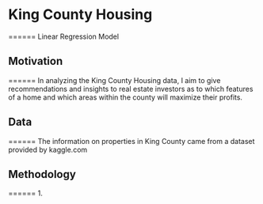 # King County Housing
======
Linear Regression Model 

## Motivation
======
In analyzing the King County Housing data, I aim to give recommendations and insights to real estate investors as to which features of a home and which areas within the county will maximize their profits. 

## Data
======
The information on properties in King County came from a dataset provided by kaggle.com 

## Methodology
======
1. 
